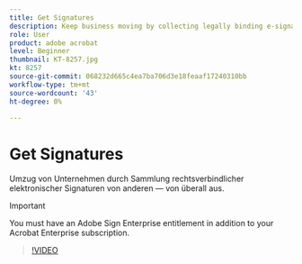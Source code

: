 ```yaml
---
title: Get Signatures
description: Keep business moving by collecting legally binding e-signatures from others — from anywhere
role: User
product: adobe acrobat
level: Beginner
thumbnail: KT-8257.jpg
kt: 8257
source-git-commit: 068232d665c4ea7ba706d3e18feaaf17240310bb
workflow-type: tm+mt
source-wordcount: '43'
ht-degree: 0%

---
```


# Get Signatures

Umzug von Unternehmen durch Sammlung rechtsverbindlicher elektronischer Signaturen von anderen — von überall aus.

>[!IMPORTANT]
>
>You must have an Adobe Sign Enterprise entitlement in addition to your Acrobat Enterprise subscription.

>[!VIDEO](https://video.tv.adobe.com/v/338359?hidetitle=true)
